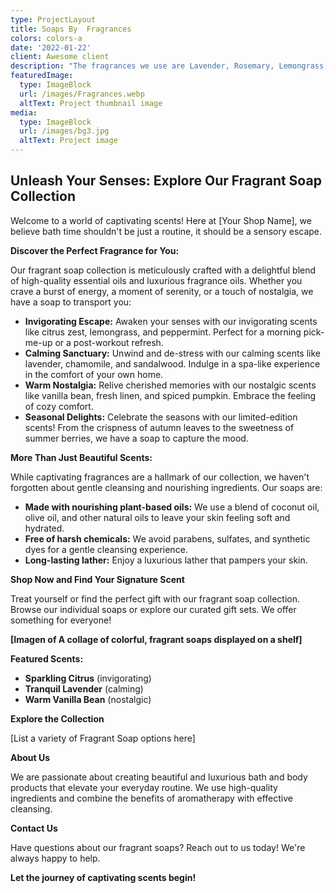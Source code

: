 ```yaml
---
type: ProjectLayout
title: Soaps By  Fragrances
colors: colors-a
date: '2022-01-22'
client: Awesome client
description: "The fragrances we use are Lavender, Rosemary, Lemongrass, & Peppermint which we use to make our soaps smell nice\U0001F44D"
featuredImage:
  type: ImageBlock
  url: /images/Fragrances.webp
  altText: Project thumbnail image
media:
  type: ImageBlock
  url: /images/bg3.jpg
  altText: Project image
---
```

## Unleash Your Senses: Explore Our Fragrant Soap Collection

Welcome to a world of captivating scents! Here at [Your Shop Name], we believe bath time shouldn't be just a routine, it should be a sensory escape.  

**Discover the Perfect Fragrance for You:**

Our fragrant soap collection is meticulously crafted with a delightful blend of high-quality essential oils and luxurious fragrance oils.  Whether you crave a burst of energy, a moment of serenity, or a touch of nostalgia, we have a soap to transport you:

* **Invigorating Escape:** Awaken your senses with our invigorating scents like citrus zest, lemongrass, and peppermint. Perfect for a morning pick-me-up or a post-workout refresh.
* **Calming Sanctuary:** Unwind and de-stress with our calming scents like lavender, chamomile, and sandalwood.  Indulge in a spa-like experience in the comfort of your own home.
* **Warm Nostalgia:** Relive cherished memories with our nostalgic scents like vanilla bean, fresh linen, and spiced pumpkin.  Embrace the feeling of cozy comfort.
* **Seasonal Delights:** Celebrate the seasons with our limited-edition scents! From the crispness of autumn leaves to the sweetness of summer berries, we have a soap to capture the mood.

**More Than Just Beautiful Scents:**

While captivating fragrances are a hallmark of our collection, we haven't forgotten about gentle cleansing and nourishing ingredients.  Our soaps are:

* **Made with nourishing plant-based oils:** We use a blend of coconut oil, olive oil, and other natural oils to leave your skin feeling soft and hydrated. 
* **Free of harsh chemicals:** We avoid parabens, sulfates, and synthetic dyes for a gentle cleansing experience.
* **Long-lasting lather:** Enjoy a luxurious lather that pampers your skin.


**Shop Now and Find Your Signature Scent**

Treat yourself or find the perfect gift with our fragrant soap collection.  Browse our individual soaps or explore our curated gift sets.  We offer something for everyone!

**[Imagen of A collage of colorful, fragrant soaps displayed on a shelf]**

**Featured Scents:**

* **Sparkling Citrus** (invigorating)
* **Tranquil Lavender** (calming)
* **Warm Vanilla Bean** (nostalgic)

**Explore the Collection**

[List a variety of Fragrant Soap options here]

**About Us**

We are passionate about creating beautiful and luxurious bath and body products that elevate your everyday routine.  We use high-quality ingredients and combine the benefits of aromatherapy with effective cleansing.

**Contact Us**

Have questions about our fragrant soaps?  Reach out to us today!  We're always happy to help.

**Let the journey of captivating scents begin!**
